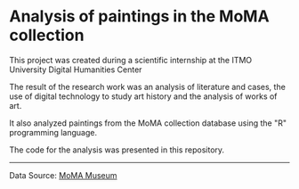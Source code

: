 Analysis of paintings in the MoMA collection
=====================
This project was created during a scientific internship at the ITMO University Digital Humanities Center

The result of the research work was an analysis of literature and cases, the use of digital technology to study art history and the analysis of works of art.

It also analyzed paintings from the MoMA collection database using the "R" programming language.

The code for the analysis was presented in this repository.
***
Data Source: [MoMA Museum](https://www.kaggle.com/momanyc/museum-collection)
